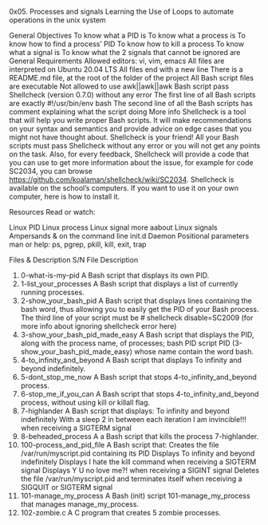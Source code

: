 0x05. Processes and signals
Learning the Use of Loops to automate operations in the unix system

General Objectives
To know what a PID is
To know what a process is
To know how to find a process’ PID
To know how to kill a process
To know what a signal is
To know what the 2 signals that cannot be ignored are
General Requirements
Allowed editors: vi, vim, emacs
All files are interpreted on Ubuntu 20.04 LTS
All files end with a new line
There is a README.md file, at the root of the folder of the project
All Bash script files are executable
Not allowed to use awk||awk||awk
Bash script pass Shellcheck (version 0.7.0) without any error
The first line of all Bash scripts are exactly #!/usr/bin/env bash
The second line of all the Bash scripts has comment explaining what the script doing
More info
Shellcheck is a tool that will help you write proper Bash scripts. It will make recommendations on your syntax and semantics and provide advice on edge cases that you might not have thought about. Shellcheck is your friend! All your Bash scripts must pass Shellcheck without any error or you will not get any points on the task. Also, for every feedback, Shellcheck will provide a code that you can use to get more information about the issue, for example for code SC2034, you can browse https://github.com/koalaman/shellcheck/wiki/SC2034. Shellcheck is available on the school’s computers. If you want to use it on your own computer, here is how to install it.

Resources
Read or watch:

Linux PID
Linux process
Linux signal
more aabout Linux signals
Ampersands & on the command line
init.d
Daemon
Positional parameters
man or help:
ps, pgrep, pkill, kill, exit, trap

Files & Description
S/N	File	Description
1.	0-what-is-my-pid	A Bash script that displays its own PID.
2.	1-list_your_processes	A Bash script that displays a list of currently running processes.
3.	2-show_your_bash_pid	A Bash script that displays lines containing the bash word, thus allowing you to easily get the PID of your Bash process.
The third line of your script must be # shellcheck disable=SC2009 (for more info about ignoring shellcheck error here)
4.	3-show_your_bash_pid_made_easy	A Bash script that displays the PID, along with the process name, of processes;
bash PID
script PID (3-show_your_bash_pid_made_easy)
whose name contain the word bash.
5.	4-to_infinity_and_beyond	A Bash script that displays To infinity and beyond indefinitely.
6.	5-dont_stop_me_now	A Bash script that stops 4-to_infinity_and_beyond process.
7.	6-stop_me_if_you_can	A Bash script that stops 4-to_infinity_and_beyond process, without using kill or killall flag.
8.	7-highlander	A Bash script that displays:
To infinity and beyond indefinitely
With a sleep 2 in between each iteration
I am invincible!!! when receiving a SIGTERM signal
9.	8-beheaded_process	A a Bash script that kills the process 7-highlander.
10.	100-process_and_pid_file	A Bash script that:
Creates the file /var/run/myscript.pid containing its PID
Displays To infinity and beyond indefinitely
Displays I hate the kill command when receiving a SIGTERM signal
Displays Y U no love me?! when receiving a SIGINT signal
Deletes the file /var/run/myscript.pid and terminates itself when receiving a SIGQUIT or SIGTERM signal
101.	101-manage_my_process	A Bash (init) script 101-manage_my_process that manages manage_my_process.
102.	102-zombie.c	A C program that creates 5 zombie processes.
